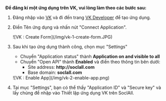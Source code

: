 __Để đăng kí một ứng dụng trên VK, vui lòng làm theo các bước sau:__

1. Đăng nhập vào [VK](http://vk.com/) và đi đến trang [VK Developer](http://vk.com/editapp?act=create) để tạo ứng dụng.
2. Điền Tên ứng dụng và nhấn nút "Connect Application".
    <div class="soclall-br"></div>
    ![VK : Create Form](/img/vk-1-create-form.JPG)
    <div class="soclall-br"></div>
3. Sau khi tạo ứng dụng thành công, chọn mục "Settings"
    * Chuyển "Application status" thành __Application on and visible to all__
    * Chuyển "Open API" thành __Enabled__ và điền theo thông tin bên dưới:
        - Site address: __http://soclall.com__
        - Base domain: __soclall.com__
    
    <div class="soclall-br"></div>
    ![VK : Enable App](/img/vk-2-enable-app.png)
    <div class="soclall-br"></div>
    
4. Tại mục "Settings", bạn có thể thấy "Application ID" và "Secure key" và lấy chúng để nhập vào Thiết lập ứng dụng VK trên SoclAll.

